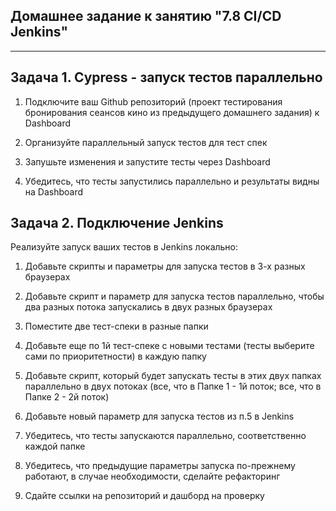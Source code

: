 ## Домашнее задание к занятию "7.8 CI/CD Jenkins"

---

## Задача 1. Cypress - запуск тестов параллельно
1. Подключите ваш Github репозиторий (проект тестирования бронирования сеансов кино из предыдущего домашнего задания) к Dashboard

2. Организуйте параллельный запуск тестов для тест спек

3. Запушьте изменения и запустите тесты через Dashboard

4. Убедитесь, что тесты запустились параллельно и результаты видны на Dashboard

## Задача 2. Подключение Jenkins
Реализуйте запуск ваших тестов в Jenkins локально:

1. Добавьте скрипты и параметры для запуска тестов в 3-х разных браузерах

2. Добавьте скрипт и параметр для запуска тестов параллельно, чтобы два разных потока запускались в двух разных браузерах

3. Поместите две тест-спеки в разные папки

4. Добавьте еще по 1й тест-спеке с новыми тестами (тесты выберите сами по приоритетности) в каждую папку

5. Добавьте скрипт, который будет запускать тесты в этих двух папках параллельно в двух потоках (все, что в Папке 1 - 1й поток; все, что в Папке 2 - 2й поток)

6. Добавьте новый параметр для запуска тестов из п.5 в Jenkins

7. Убедитесь, что тесты запускаются параллельно, соответственно каждой папке

8. Убедитесь, что предыдущие параметры запуска по-прежнему работают, в случае необходимости, сделайте рефакторинг

9. Сдайте ссылки на репозиторий и дашборд на проверку
